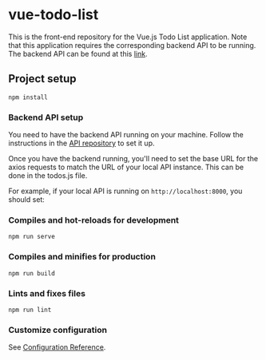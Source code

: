 # vue-todo-list

This is the front-end repository for the Vue.js Todo List application. Note that this application requires the corresponding backend API to be running. The backend API can be found at this [link](https://github.com/michaelbarley/todo-list-api).

## Project setup
```
npm install
```

### Backend API setup
You need to have the backend API running on your machine. Follow the instructions in the [API repository](https://github.com/michaelbarley/todo-list-api) to set it up.

Once you have the backend running, you'll need to set the base URL for the axios requests to match the URL of your local API instance. This can be done in the todos.js file.

For example, if your local API is running on `http://localhost:8000`, you should set:


### Compiles and hot-reloads for development
```
npm run serve
```

### Compiles and minifies for production
```
npm run build
```

### Lints and fixes files
```
npm run lint
```

### Customize configuration
See [Configuration Reference](https://cli.vuejs.org/config/).
